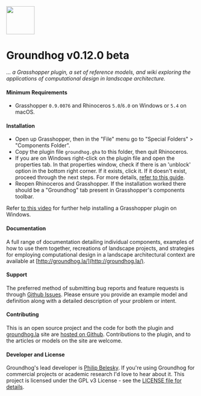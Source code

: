 <img width=75 src="https://cdn.rawgit.com/philipbelesky/groundhog/develop/site/assets/logo.svg">

<!-- included as a pdf in the release -->

# Groundhog v0.12.0 beta

*... a Grasshopper plugin, a set of reference models, and wiki exploring the applications of computational design in landscape architecture.*

#### Minimum Requirements

- Grasshopper `0.9.0076` and Rhinoceros `5.0`/`6.0` on Windows or `5.4` on macOS.

#### Installation

- Open up Grasshopper, then in the "File" menu go to "Special Folders" > "Components Folder".
- Copy the plugin file `groundhog.gha` to this folder, then quit Rhinoceros.
- If you are on Windows right-click on the plugin file and open the properties tab. In that properties window, check if there is an 'unblock' option in the bottom right corner. If it exists, click it. If it doesn't exist, proceed through the next steps. For more details, [refer to this guide](https://blogs.msdn.microsoft.com/delay/p/unblockingdownloadedfile/).
- Reopen Rhinoceros and Grasshopper. If the installation worked there should be a "Groundhog" tab present in Grasshopper's components toolbar.

Refer [to this video](https://www.youtube.com/watch?v=TB5wkh79Pv4) for further help installing a Grasshopper plugin on Windows.

#### Documentation

A full range of documentation detailing individual components, examples of how to use them together, recreations of landscape projects, and strategies for employing computational design in a landscape architectural context are available at [http://groundhog.la/](http://groundhog.la/).

#### Support

The preferred method of submitting bug reports and feature requests is through [Github Issues](https://github.com/philipbelesky/groundhog/issues). Please ensure you provide an example model and definition along with a detailed description of your problem or intent.

#### Contributing

This is an open source project and the code for both the plugin and [groundhog.la](http://groundhog.la) site are [hosted on Github](https://github.com/philipbelesky/groundhog). Contributions to the plugin, and to the articles or models on the site are welcome.

#### Developer and License

Groundhog's lead developer is [Philip Belesky](http://philipbelesky.com). If you're using Groundhog for commercial projects or academic research I'd love to hear about it.
This project is licensed under the GPL v3 License - see the [LICENSE file for details](https://github.com/philipbelesky/groundhog/blob/develop/LICENSE).
